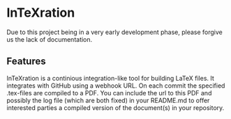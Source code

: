 InTeXration
===========

Due to this project being in a very early development phase, please forgive us the lack of documentation.


Features
--------
InTeXration is a continious integration-like tool for building LaTeX files. It integrates with GitHub using a webhook URL. On each commit the specified .tex-files are compiled to a PDF. You can include the url to this PDF and possibly the log file (which are both fixed) in your README.md to offer interested parties a compiled version of the document(s) in your repository. 
